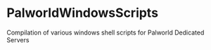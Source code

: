 # PalworldWindowsScripts
Compilation of various windows shell scripts for Palworld Dedicated Servers
